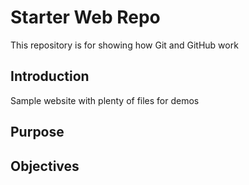 # Starter Web Repo

This repository is for showing how Git and GitHub work

## Introduction

Sample website with plenty of files for demos

## Purpose

## Objectives